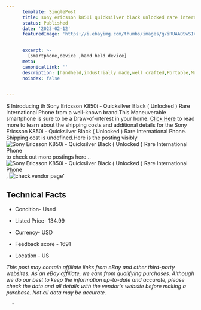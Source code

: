 ```yaml
---
      template: SinglePost
      title: sony ericsson k850i quicksilver black unlocked rare international phone
      status: Published
      date: '2023-02-12'
      featuredImage: 'https://i.ebayimg.com/thumbs/images/g/iRUAAOSwSIVjfo66/s-l225.jpg'
       

      excerpt: >-
        [smartphone,device ,hand held device]
      meta:
      canonicalLink: ''
      description: [handheld,industrially made,well crafted,Portable,Mobile,Compact,Convenient,Lightweight,Maneuverable,Man-portable,Miniature,Carriable,Hand-held,Light,Holdable,Transportable,Mobile device,Pocket-sized,On-the-go,Wireless,Cordless,Compact size,Convenient size, smartphone,device ,hand held device]
      noindex: false
      

---
```

$
      Introducing th Sony Ericsson K850i - Quicksilver Black ( Unlocked ) Rare International Phone from a well-known brand.This Maneuverable smartphone is sure to be a Draw-of-nterest in your home. [Click Here](https://www.ebay.com/itm/325436379620?hash=item4bc58511e4%3Ag%3AiRUAAOSwSIVjfo66&mkevt=1&mkcid=1&mkrid=711-53200-19255-0&campid=%253CePNCampaignId%253E&customid=%253CreferenceId%253E&toolid=10049) to read more to learn about the shipping costs and additional details for the Sony Ericsson K850i - Quicksilver Black ( Unlocked ) Rare International Phone. Shipping cost is undefined.Here is the posting visibly ![Sony Ericsson K850i - Quicksilver Black ( Unlocked ) Rare International Phone](https://i.ebayimg.com/thumbs/images/g/iRUAAOSwSIVjfo66/s-l225.jpg) to check out more postings here... ![Sony Ericsson K850i - Quicksilver Black ( Unlocked ) Rare International Phone](https://i.ebayimg.com/images/g/iRUAAOSwSIVjfo66/s-l1600.jpg), ![check vendor page](https://origin-galleryplus.ebayimg.com/ws/web/325436379620_2_0_1/225x225.jpg,https://origin-galleryplus.ebayimg.com/ws/web/325436379620_3_0_1/225x225.jpg)'

      

 ## Technical Facts 



     
      

 - Condition- Used 


      

 - Listed Price- 134.99 


      

 - Currency- USD 


      

 - Feedback score - 1691 


      

 - Location - US 


      
      

 *_This post may contain affiliate links from eBay and other third-party websites. As an eBay affiliate, we earn from qualifying purchases. Although we do our best to keep the information up-to-date and accurate, please check the date and all details with the vendor's website before making a purchase. Not all data may be accurate._*




      -
